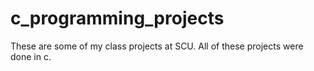 # c_programming_projects

These are some of my class projects at SCU. All of these projects were done in c.
